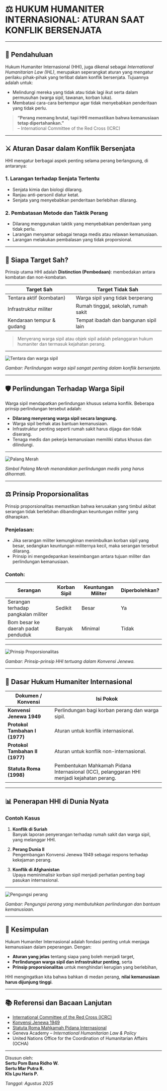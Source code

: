 # ⚖️ HUKUM HUMANITER INTERNASIONAL: ATURAN SAAT KONFLIK BERSENJATA

---

## 🧭 Pendahuluan

Hukum Humaniter Internasional (HHI), juga dikenal sebagai *International Humanitarian Law (IHL)*, merupakan seperangkat aturan yang mengatur perilaku pihak-pihak yang terlibat dalam konflik bersenjata. Tujuannya adalah untuk:

- Melindungi mereka yang tidak atau tidak lagi ikut serta dalam permusuhan (warga sipil, tawanan, korban luka).
- Membatasi cara-cara bertempur agar tidak menyebabkan penderitaan yang tidak perlu.

> **“Perang memang brutal, tapi HHI memastikan bahwa kemanusiaan tetap dipertahankan.”**  
> – International Committee of the Red Cross (ICRC)

---

## ⚔️ Aturan Dasar dalam Konflik Bersenjata

HHI mengatur berbagai aspek penting selama perang berlangsung, di antaranya:

### 1. **Larangan terhadap Senjata Tertentu**

- Senjata kimia dan biologi dilarang.
- Ranjau anti-personil diatur ketat.
- Senjata yang menyebabkan penderitaan berlebihan dilarang.

### 2. **Pembatasan Metode dan Taktik Perang**

- Dilarang menggunakan taktik yang menyebabkan penderitaan yang tidak perlu.
- Larangan menyamar sebagai tenaga medis atau relawan kemanusiaan.
- Larangan melakukan pembalasan yang tidak proporsional.

---

## 🎯 Siapa Target Sah?

Prinsip utama HHI adalah **Distinction (Pembedaan)**: membedakan antara kombatan dan non-kombatan.

| Target Sah                | Target Tidak Sah                        |
|--------------------------|----------------------------------------|
| Tentara aktif (kombatan) | Warga sipil yang tidak berperang       |
| Infrastruktur militer    | Rumah tinggal, sekolah, rumah sakit    |
| Kendaraan tempur & gudang| Tempat ibadah dan bangunan sipil lain  |

> Menyerang warga sipil atau objek sipil adalah pelanggaran hukum humaniter dan termasuk kejahatan perang.

---

![Tentara dan warga sipil](images/.h4.jpg)

*Gambar: Perlindungan warga sipil sangat penting dalam konflik bersenjata.*

---

## 🛡️ Perlindungan Terhadap Warga Sipil

Warga sipil mendapatkan perlindungan khusus selama konflik. Beberapa prinsip perlindungan tersebut adalah:

- **Dilarang menyerang warga sipil secara langsung.**
- Warga sipil berhak atas bantuan kemanusiaan.
- Infrastruktur penting seperti rumah sakit harus dijaga dan tidak diserang.
- Tenaga medis dan pekerja kemanusiaan memiliki status khusus dan dilindungi.

---

![Palang Merah](images/.h1.jpg)

*Simbol Palang Merah menandakan perlindungan medis yang harus dihormati.*

---

## ⚖️ Prinsip Proporsionalitas

Prinsip proporsionalitas memastikan bahwa kerusakan yang timbul akibat serangan tidak berlebihan dibandingkan keuntungan militer yang diharapkan.

### Penjelasan:

- Jika serangan militer kemungkinan menimbulkan korban sipil yang besar, sedangkan keuntungan militernya kecil, maka serangan tersebut dilarang.
- Prinsip ini mengedepankan keseimbangan antara tujuan militer dan perlindungan kemanusiaan.

### Contoh:

| Serangan                          | Korban Sipil | Keuntungan Militer | Diperbolehkan? |
|----------------------------------|--------------|--------------------|----------------|
| Serangan terhadap pangkalan militer | Sedikit      | Besar              | Ya             |
| Bom besar ke daerah padat penduduk | Banyak       | Minimal            | Tidak          |

---

![Prinsip Proporsionalitas](images/.h2.jpg)

*Gambar: Prinsip-prinsip HHI tertuang dalam Konvensi Jenewa.*

---

## 📜 Dasar Hukum Humaniter Internasional

| Dokumen / Konvensi                | Isi Pokok                                                |
|----------------------------------|---------------------------------------------------------|
| **Konvensi Jenewa 1949**          | Perlindungan bagi korban perang dan warga sipil.        |
| **Protokol Tambahan I (1977)**    | Aturan untuk konflik internasional.                      |
| **Protokol Tambahan II (1977)**   | Aturan untuk konflik non-internasional.                  |
| **Statuta Roma (1998)**            | Pembentukan Mahkamah Pidana Internasional (ICC), pelanggaran HHI menjadi kejahatan perang. |

---

## 📊 Penerapan HHI di Dunia Nyata

### Contoh Kasus

1. **Konflik di Suriah**  
   Banyak laporan penyerangan terhadap rumah sakit dan warga sipil, yang melanggar HHI.

2. **Perang Dunia II**  
   Pengembangan Konvensi Jenewa 1949 sebagai respons terhadap kekejaman perang.

3. **Konflik di Afghanistan**  
   Upaya meminimalisir korban sipil menjadi perhatian penting bagi pasukan internasional.

---

![Pengungsi perang](images/.h3.jpg)

*Gambar: Pengungsi perang yang membutuhkan perlindungan dan bantuan kemanusiaan.*

---

## 🧠 Kesimpulan

Hukum Humaniter Internasional adalah fondasi penting untuk menjaga kemanusiaan dalam peperangan. Dengan:

- **Aturan yang jelas** tentang siapa yang boleh menjadi target,
- **Perlindungan warga sipil dan infrastruktur penting**, serta
- **Prinsip proporsionalitas** untuk menghindari kerugian yang berlebihan,

HHI mengingatkan kita bahwa bahkan di medan perang, **nilai kemanusiaan harus dijunjung tinggi**.

---

## 📚 Referensi dan Bacaan Lanjutan

- [International Committee of the Red Cross (ICRC)](https://www.icrc.org)
- [Konvensi Jenewa 1949](https://ihl-databases.icrc.org/ihl/INTRO/365)
- [Statuta Roma Mahkamah Pidana Internasional](https://www.icc-cpi.int/resource-library/documents/rs-eng.pdf)
- Geneva Academy – *International Humanitarian Law & Policy*  
- United Nations Office for the Coordination of Humanitarian Affairs (OCHA)

---

Disusun oleh:  
**Sertu Pom Bana Ridho W.**  
**Sertu Mar Putra R.**  
**Kls Lpu Haris P.**

_Tanggal: Agustus 2025_
